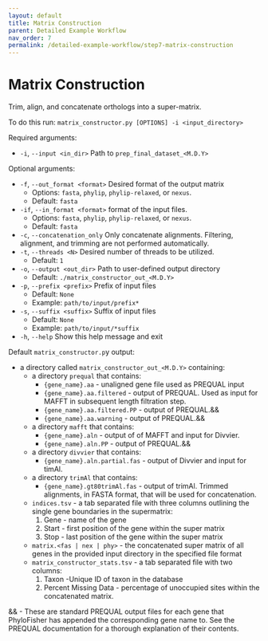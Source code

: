 ```yaml
---
layout: default
title: Matrix Construction
parent: Detailed Example Workflow
nav_order: 7
permalink: /detailed-example-workflow/step7-matrix-construction
---
```


# Matrix Construction

Trim, align, and concatenate orthologs into a super-matrix.

To do this run:
`matrix_constructor.py [OPTIONS] -i <input_directory>`

Required arguments:
  - `-i`, `--input <in_dir>` Path to `prep_final_dataset_<M.D.Y>`

Optional arguments:
  - `-f`, `--out_format <format>` Desired format of the output matrix
    - Options: `fasta`, `phylip`, `phylip-relaxed`, or `nexus`.
    - Default: `fasta`
  - `-if`, `--in_format <format>` format of the input files.
    - Options: `fasta`, `phylip`, `phylip-relaxed`, or `nexus`.
    - Default: `fasta`
  - `-c`, `--concatenation_only` Only concatenate alignments. Filtering, alignment, and trimming are not performed automatically.
  - `-t`, `--threads <N>` Desired number of threads to be utilized.
    - Default: `1`
  - `-o`, `--output <out_dir>` Path to user-defined output directory
    - Default: `./matrix_constructor_out_<M.D.Y>`
  - `-p`, `--prefix <prefix>` Prefix of input files
    - Default: `None`
    - Example: `path/to/input/prefix*`
  - `-s`, `--suffix <suffix>` Suffix of input files
    - Default: `None`
    - Example: `path/to/input/*suffix`
  - `-h`, `--help` Show this help message and exit

Default `matrix_constructor.p`y output:
  - a directory called `matrix_constructor_out_<M.D.Y>` containing:
    - a directory `prequal` that contains:
      - `{gene_name}.aa` - unaligned gene file used as PREQUAL input
      - `{gene_name}.aa.filtered` - output of PREQUAL. Used as input for MAFFT in subsequent length filtration step.
      - `{gene_name}.aa.filtered.PP` - output of PREQUAL.&&
      - `{gene_name}.aa.warning` - output of PREQUAL.&&
    - a directory `mafft` that contains:
      - `{gene_name}.aln` - output of of MAFFT and input for Divvier.
      - `{gene_name}.aln.PP` - output of PREQUAL.&&
    - a directory `divvier` that contains:
      - `{gene_name}.aln.partial.fas` - output of Divvier and input for timAl.
    - a directory `trimAl` that contains:
      - `{gene_name}.gt80trimAl.fas` - output of trimAl. Trimmed alignments, in FASTA format, that will be used for concatenation.
    - `indices.tsv` - a tab separated file with three columns outlining the single gene boundaries in the supermatrix:
      1. Gene - name of the gene
      2. Start - first position of the gene within the super matrix
      3. Stop - last position of the gene within the super matrix
    - `matrix.<fas | nex | phy>` - the concatenated super matrix of all genes in the provided input directory in the specified file format
    - `matrix_constructor_stats.tsv` - a tab separated file with two columns:
      1. Taxon -Unique ID of taxon in the database
      2. Percent Missing Data - percentage of unoccupied sites within the concatenated matrix.

&& - These are standard PREQUAL output files for each gene that PhyloFisher has appended the corresponding gene name to. See the PREQUAL documentation for a thorough explanation of their contents.